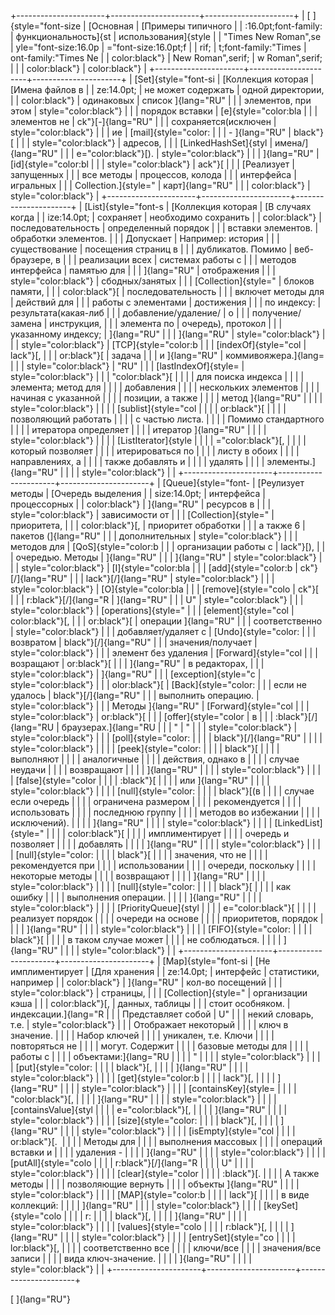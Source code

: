 <div class="WordSection1">

+----------------------+----------------------+----------------------+
| [ ]{style="font-size | [Основная            | [Примеры типичного   |
| :16.0pt;font-family: | функциональность]{st | использования]{style |
| "Times New Roman",se | yle="font-size:16.0p | ="font-size:16.0pt;f |
| rif;                 | t;font-family:"Times | ont-family:"Times Ne |
|   color:black"}      |  New Roman",serif;   | w Roman",serif;      |
|                      |   color:black"}      |   color:black"}      |
+----------------------+----------------------+----------------------+
| [Set]{style="font-si | [Коллекция которая   | [Имена файлов в      |
| ze:14.0pt;           | не может содержать   | одной директории,    |
|   color:black"}      | одинаковых           | список ]{lang="RU"   |
|                      | элементов, при этом  | style="color:black"} |
|                      | порядок вставки      | [e]{style="color:bla |
|                      | элементов не         | ck"}[-]{lang="RU"    |
|                      | сохраняется(исключен | style="color:black"} |
|                      | ие                   | [mail]{style="color: |
|                      | - ]{lang="RU"        | black"}[             |
|                      | style="color:black"} | адресов,             |
|                      | [LinkedHashSet]{styl | имена/]{lang="RU"    |
|                      | e="color:black"}[).  | style="color:black"} |
|                      | ]{lang="RU"          | [id]{style="color:bl |
|                      | style="color:black"} | ack"}[               |
|                      | [Реализует           | запущенных           |
|                      | все методы           | процессов, колода    |
|                      | интерфейса           | игральных            |
|                      | Collection.]{style=" | карт]{lang="RU"      |
|                      | color:black"}        | style="color:black"} |
+----------------------+----------------------+----------------------+
| [List]{style="font-s | [Коллекция которая   | [В случаях когда     |
| ize:14.0pt;          | сохраняет            | необходимо сохранить |
|   color:black"}      | последовательность   | определенный порядок |
|                      | вставки элементов.   | обработки элементов. |
|                      | Допускает            | Например: история    |
|                      | существование        | посещения страниц в  |
|                      | дубликатов. Помимо   | веб-браузере, в      |
|                      | реализации всех      | системах работы с    |
|                      | методов интерфейса   | памятью для          |
|                      | ]{lang="RU"          | отображения          |
|                      | style="color:black"} | сбодных/занятых      |
|                      | [Collection]{style=" | блоков памяти,       |
|                      | color:black"}[       | последовательность   |
|                      | включет методы для   | действий для         |
|                      | работы с элементами  | достижения           |
|                      | по индексу:          | результата(какая-либ |
|                      | добавление/удаление/ | о                    |
|                      | получение/замена     | инструкция,          |
|                      | элемента по          | очередь), протокол   |
|                      | указанному индексу;  | ]{lang="RU"          |
|                      | ]{lang="RU"          | style="color:black"} |
|                      | style="color:black"} | [TCP]{style="color:b |
|                      | [indexOf]{style="col | lack"}[,             |
|                      | or:black"}[          | задача               |
|                      | и ]{lang="RU"        | коммивояжера.]{lang= |
|                      | style="color:black"} | "RU"                 |
|                      | [lastIndexOf]{style= | style="color:black"} |
|                      | "color:black"}[      |                      |
|                      | для поиска индекса   |                      |
|                      | элемента; метод для  |                      |
|                      | добавления           |                      |
|                      | нескольких элементов |                      |
|                      | начиная с указанной  |                      |
|                      | позиции, а также     |                      |
|                      | метод ]{lang="RU"    |                      |
|                      | style="color:black"} |                      |
|                      | [sublist]{style="col |                      |
|                      | or:black"}[          |                      |
|                      | позволяющий работать |                      |
|                      | с частью листа.      |                      |
|                      | Помимо стандартного  |                      |
|                      | итератора определяет |                      |
|                      | итератор ]{lang="RU" |                      |
|                      | style="color:black"} |                      |
|                      | [ListIterator]{style |                      |
|                      | ="color:black"}[,    |                      |
|                      | который позволяет    |                      |
|                      | итерироваться по     |                      |
|                      | листу в обоих        |                      |
|                      | направлениях, а      |                      |
|                      | также добавлять и    |                      |
|                      | удалять              |                      |
|                      | элементы.]{lang="RU" |                      |
|                      | style="color:black"} |                      |
+----------------------+----------------------+----------------------+
| [Queue]{style="font- | [Реулизует методы    | [Очередь выделения   |
| size:14.0pt;         | интерфейса           | процессорных         |
|   color:black"}      | ]{lang="RU"          | ресурсов в           |
|                      | style="color:black"} | зависимости от       |
|                      | [Collection]{style=" | приоритета,          |
|                      | color:black"}[,      | приоритет обработки  |
|                      | а также 6            | пакетов (]{lang="RU" |
|                      | дополнительных       | style="color:black"} |
|                      | методов для          | [QoS]{style="color:b |
|                      | организации работы с | lack"}[),            |
|                      | очередью. Методы     | ]{lang="RU"          |
|                      | ]{lang="RU"          | style="color:black"} |
|                      | style="color:black"} | [I]{style="color:bla |
|                      | [add]{style="color:b | ck"}[/]{lang="RU"    |
|                      | lack"}[/]{lang="RU"  | style="color:black"} |
|                      | style="color:black"} | [O]{style="color:bla |
|                      | [remove]{style="colo | ck"}[                |
|                      | r:black"}[/]{lang="R | ]{lang="RU"          |
|                      | U"                   | style="color:black"} |
|                      | style="color:black"} | [operations]{style=" |
|                      | [element]{style="col | color:black"}[,      |
|                      | or:black"}[          | операции ]{lang="RU" |
|                      | соответственно       | style="color:black"} |
|                      | добавляет/удаляет с  | [Undo]{style="color: |
|                      | возвратом            | black"}[/]{lang="RU" |
|                      | значения/получает    | style="color:black"} |
|                      | элемент без удаления | [Forward]{style="col |
|                      | возращают            | or:black"}[          |
|                      | ]{lang="RU"          | в редакторах,        |
|                      | style="color:black"} | ]{lang="RU"          |
|                      | [exception]{style="c | style="color:black"} |
|                      | olor:black"}[        | [Back]{style="color: |
|                      | если не удалось      | black"}[/]{lang="RU" |
|                      | выполнить операцию.  | style="color:black"} |
|                      | Методы ]{lang="RU"   | [Forward]{style="col |
|                      | style="color:black"} | or:black"}[          |
|                      | [offer]{style="color | в                    |
|                      | :black"}[/]{lang="RU | браузерах.]{lang="RU |
|                      | "                    | "                    |
|                      | style="color:black"} | style="color:black"} |
|                      | [poll]{style="color: |                      |
|                      | black"}[/]{lang="RU" |                      |
|                      | style="color:black"} |                      |
|                      | [peek]{style="color: |                      |
|                      | black"}[             |                      |
|                      | выполняют            |                      |
|                      | аналогичные          |                      |
|                      | действия, однако в   |                      |
|                      | случае неудачи       |                      |
|                      | возвращают           |                      |
|                      | ]{lang="RU"          |                      |
|                      | style="color:black"} |                      |
|                      | [false]{style="color |                      |
|                      | :black"}[            |                      |
|                      | или ]{lang="RU"      |                      |
|                      | style="color:black"} |                      |
|                      | [null]{style="color: |                      |
|                      | black"}[(в           |                      |
|                      | случае если очередь  |                      |
|                      | ограничена размером  |                      |
|                      | рекомендуется        |                      |
|                      | использовать         |                      |
|                      | последнюю группу     |                      |
|                      | методов во избежании |                      |
|                      | исключений).         |                      |
|                      | ]{lang="RU"          |                      |
|                      | style="color:black"} |                      |
|                      | [LinkedList]{style=" |                      |
|                      | color:black"}[       |                      |
|                      | имплиментирует       |                      |
|                      | очередь и позволяет  |                      |
|                      | добавлять            |                      |
|                      | ]{lang="RU"          |                      |
|                      | style="color:black"} |                      |
|                      | [null]{style="color: |                      |
|                      | black"}[             |                      |
|                      | значения, что не     |                      |
|                      | рекомендуется при    |                      |
|                      | использовании        |                      |
|                      | очереди, поскольку   |                      |
|                      | некоторые методы     |                      |
|                      | возвращают           |                      |
|                      | ]{lang="RU"          |                      |
|                      | style="color:black"} |                      |
|                      | [null]{style="color: |                      |
|                      | black"}[             |                      |
|                      | как ошибку           |                      |
|                      | выполнения операции. |                      |
|                      | ]{lang="RU"          |                      |
|                      | style="color:black"} |                      |
|                      | [PriorityQueue]{styl |                      |
|                      | e="color:black"}[    |                      |
|                      | реализует порядок    |                      |
|                      | очереди на основе    |                      |
|                      | приоритетов, порядок |                      |
|                      | ]{lang="RU"          |                      |
|                      | style="color:black"} |                      |
|                      | [FIFO]{style="color: |                      |
|                      | black"}[             |                      |
|                      | в таком случае может |                      |
|                      | не соблюдаться.      |                      |
|                      | ]{lang="RU"          |                      |
|                      | style="color:black"} |                      |
+----------------------+----------------------+----------------------+
| [Map]{style="font-si | [Не имплиментирует   | [Для хранения        |
| ze:14.0pt;           | интерфейс            | статистики, например |
|   color:black"}      | ]{lang="RU"          | кол-во посещений     |
|                      | style="color:black"} | страницы,            |
|                      | [Collection]{style=" | организации кэша     |
|                      | color:black"}[,      | данных, таблицы      |
|                      | стоит особняком.     | индексации.]{lang="R |
|                      | Представляет собой   | U"                   |
|                      | некий словарь, т.е.  | style="color:black"} |
|                      | Отображает некоторый |                      |
|                      | ключ в значение.     |                      |
|                      | Набор ключей         |                      |
|                      | уникален, т.е. Ключи |                      |
|                      | повторяться не       |                      |
|                      | могут. Содержит      |                      |
|                      | базовые методы для   |                      |
|                      | работы с             |                      |
|                      | объектами:]{lang="RU |                      |
|                      | "                    |                      |
|                      | style="color:black"} |                      |
|                      | [put]{style="color:  |                      |
|                      |   black"}[,          |                      |
|                      | ]{lang="RU"          |                      |
|                      | style="color:black"} |                      |
|                      | [get]{style="color:b |                      |
|                      | lack"}[,             |                      |
|                      | ]{lang="RU"          |                      |
|                      | style="color:black"} |                      |
|                      | [containsKey]{style= |                      |
|                      | "color:black"}[,     |                      |
|                      | ]{lang="RU"          |                      |
|                      | style="color:black"} |                      |
|                      | [containsValue]{styl |                      |
|                      | e="color:black"}[,   |                      |
|                      | ]{lang="RU"          |                      |
|                      | style="color:black"} |                      |
|                      | [size]{style="color: |                      |
|                      | black"}[,            |                      |
|                      | ]{lang="RU"          |                      |
|                      | style="color:black"} |                      |
|                      | [isEmpty]{style="col |                      |
|                      | or:black"}[.         |                      |
|                      | Методы для           |                      |
|                      | выполнения массовых  |                      |
|                      | операций вставки и   |                      |
|                      | удаления -           |                      |
|                      | ]{lang="RU"          |                      |
|                      | style="color:black"} |                      |
|                      | [putAll]{style="colo |                      |
|                      | r:black"}[/]{lang="R |                      |
|                      | U"                   |                      |
|                      | style="color:black"} |                      |
|                      | [clear]{style="color |                      |
|                      | :black"}[.           |                      |
|                      | А также методы       |                      |
|                      | позволяющие вернуть  |                      |
|                      | объекты ]{lang="RU"  |                      |
|                      | style="color:black"} |                      |
|                      | [MAP]{style="color:b |                      |
|                      | lack"}[              |                      |
|                      | в виде коллекций:    |                      |
|                      | ]{lang="RU"          |                      |
|                      | style="color:black"} |                      |
|                      | [keySet]{style="colo |                      |
|                      | r:                   |                      |
|                      |   black"}[,          |                      |
|                      | ]{lang="RU"          |                      |
|                      | style="color:black"} |                      |
|                      | [values]{style="colo |                      |
|                      | r:black"}[,          |                      |
|                      | ]{lang="RU"          |                      |
|                      | style="color:black"} |                      |
|                      | [entrySet]{style="co |                      |
|                      | lor:black"}[,        |                      |
|                      | соответственно все   |                      |
|                      | ключи/все            |                      |
|                      | значения/все записи  |                      |
|                      | вида ключ-значение.  |                      |
|                      | ]{lang="RU"          |                      |
|                      | style="color:black"} |                      |
+----------------------+----------------------+----------------------+

[ ]{lang="RU"}

</div>
